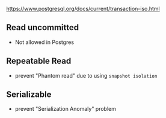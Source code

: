 https://www.postgresql.org/docs/current/transaction-iso.html

## Read uncommitted
- Not allowed in Postgres

## Repeatable Read
- prevent "Phantom read" due to using `snapshot isolation`

## Serializable
- prevent "Serialization Anomaly" problem